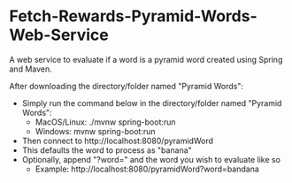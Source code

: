 # Fetch-Rewards-Pyramid-Words-Web-Service
A web service to evaluate if a word is a pyramid word created using Spring and Maven.

After downloading the directory/folder named "Pyramid Words":
- Simply run the command below in the directory/folder named "Pyramid Words":
  - MacOS/Linux: ./mvnw spring-boot:run 
  - Windows: mvnw spring-boot:run 
- Then connect to http://localhost:8080/pyramidWord
- This defaults the word to process as "banana"
- Optionally, append "?word=" and the word you wish to evaluate like so
  - Example: http://localhost:8080/pyramidWord?word=bandana
